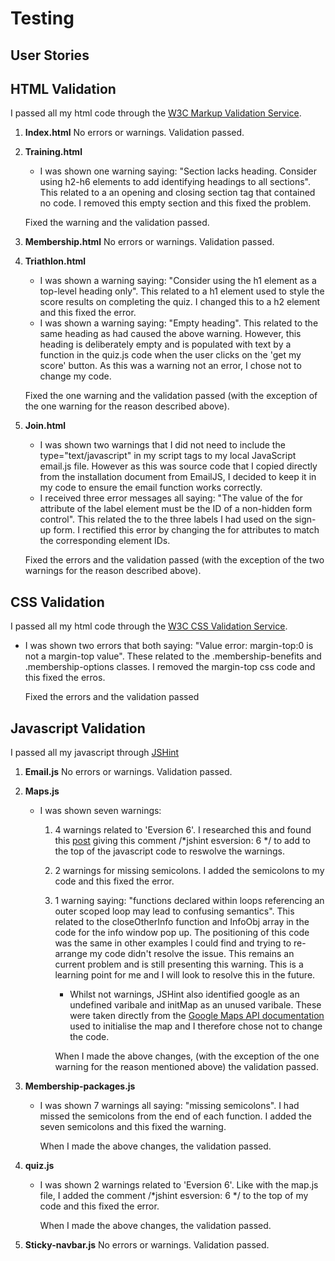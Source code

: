 # **Testing**

## **User Stories**

## **HTML Validation**
I passed all my html code through the [W3C Markup Validation Service](https://validator.w3.org/#validate_by_input).

1. **Index.html**
No errors or warnings. Validation passed.

2. **Training.html**
    * I was shown one warning saying: "Section lacks heading. Consider using h2-h6 elements to add identifying headings to all sections". This related to a an opening and closing section tag that contained no code. I removed this empty section and this fixed the problem.
    
    Fixed the warning and the validation passed.

3. **Membership.html**
No errors or warnings. Validation passed.

4. **Triathlon.html**
    * I was shown a warning saying: "Consider using the h1 element as a top-level heading only". This related to a h1 element used to style the score results on completing the quiz. I changed this to a h2 element and this fixed the error.
    * I was shown a warning saying: "Empty heading". This related to the same heading as had caused the above warning. However, this heading is deliberately empty and is populated with text by a function in the quiz.js code when the user clicks on the 'get my score' button. As this was a warning not an error, I chose not to change my code.

    Fixed the one warning and the validation passed (with the exception of the one warning for the reason described above).

5. **Join.html**
    * I was shown two warnings that I did not need to include the type="text/javascript" in my script tags to my local JavaScript email.js file. However as this was source code that I copied directly from the installation document from EmailJS, I decided to keep it in my code to ensure the email function works correctly.
    * I received three error messages all saying: "The value of the for attribute of the label element must be the ID of a non-hidden form control". This related the to the three labels I had used on the sign-up form. I rectified this error by changing the for attributes to match the corresponding element IDs.

    Fixed the errors and the validation passed (with the exception of the two warnings for the reason described above).

## **CSS Validation**
I passed all my html code through the [W3C CSS Validation Service](http://jigsaw.w3.org/css-validator/#validate_by_input).

* I was shown two errors that both saying: "Value error: margin-top:0 is not a margin-top value". These related to the .membership-benefits and .membership-options classes. I removed the margin-top css code and this fixed the erros.

    Fixed the errors and the validation passed

## **Javascript Validation**
I passed all my javascript through [JSHint](https://jshint.com/)

1. **Email.js**
No errors or warnings. Validation passed.

2. **Maps.js**
    * I was shown seven warnings:
        1. 4 warnings related to 'Eversion 6'. I researched this and found this [post](https://stackoverflow.com/questions/37247474/es6-in-jshint-jshintrc-has-esversion-but-still-getting-warning-using-atom) giving this comment /*jshint esversion: 6 */ to add to the top of the javascript code to reswolve the warnings.
        2. 2 warnings for missing semicolons. I added the semicolons to my code and this fixed the error.
        3. 1 warning saying: "functions declared within loops referencing an outer scoped loop may lead to confusing semantics". This related to the closeOtherInfo function and InfoObj array in the code for the info window pop up. The positioning of this code was the same in other examples I could find and trying to re-arrange my code didn't resolve the issue. This remains an current problem and is still presenting this warning. This is a learning point for me and I will look to resolve this in the future.
            * Whilst not warnings, JSHint also identified google as an undefined varibale and initMap as an unused varibale. These were taken directly from the [Google Maps API documentation](https://developers.google.com/maps/documentation/javascript/adding-a-google-map) used to initialise the map and I therefore chose not to change the code.

            When I made the above changes, (with the exception of the one warning for the reason mentioned above) the validation passed.

3. **Membership-packages.js**
    * I was shown 7 warnings all saying: "missing semicolons". I had missed the semicolons from the end of each function. I added the seven semicolons and this fixed the warning.

        When I made the above changes, the validation passed.

4. **quiz.js**
    * I was shown 2 warnings related to 'Eversion 6'. Like with the map.js file, I added the comment /*jshint esversion: 6 */ to the top of my code and this fixed the error.

        When I made the above changes, the validation passed.

5. **Sticky-navbar.js**
No errors or warnings. Validation passed.
